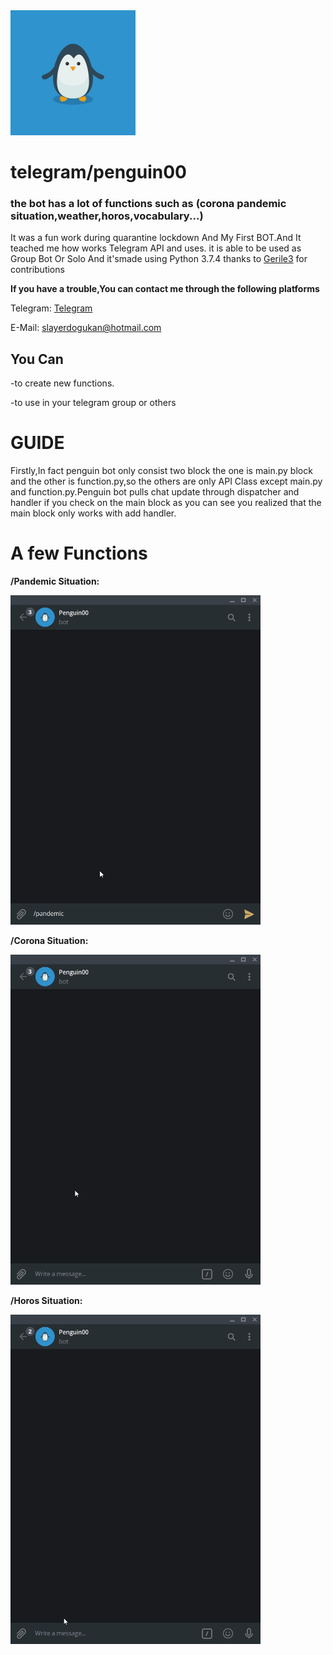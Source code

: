<img src="images/penguin.jpg" width="200">

# telegram/penguin00
### the bot has a lot of functions such as (corona pandemic situation,weather,horos,vocabulary...)
It was a fun work during quarantine lockdown And My First BOT.And It teached me how works Telegram API and uses.
it is able to be used as Group Bot Or Solo
And it'smade using Python 3.7.4
thanks to [Gerile3](https://t.me/gerile3) for contributions 

**If you have a trouble,You can contact me through the following platforms**

Telegram: [Telegram](https://t.me/penguinz00)

E-Mail: slayerdogukan@hotmail.com

## You Can
-to create new functions.

-to use in your telegram group or others

# GUIDE
Firstly,In fact penguin bot only consist two block the one is main.py block and the other is function.py,so the others are only API Class except main.py and function.py.Penguin bot pulls chat update through dispatcher and handler if you check on the main block as you can see you realized that the main block only works with add handler.

# A few Functions

 **/Pandemic Situation:**
 
 <img src="images/Pandemic.gif" width="400">
 
**/Corona Situation:**

<img src="images/Corona.gif" width="400">
 
**/Horos Situation:**
 
<img src="images/horos.gif" width="400">

 




